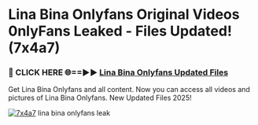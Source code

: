 # Lina Bina Onlyfans Original Videos 0nlyFans Leaked - Files Updated! (7x4a7)

<h3>🔴 CLICK HERE 🌐==►► <a href="https://tinyurl.com/2jnfzry5" rel="nofollow">Lina Bina Onlyfans Updated Files</a></h3>

Get Lina Bina Onlyfans and all content. Now you can access all videos and pictures of Lina Bina Onlyfans. New Updated Files 2025!

[![7x4a7](https://i.imgur.com/GyGTBgg.gif)](https://tinyurl.com/2jnfzry5)
lina bina onlyfans leak